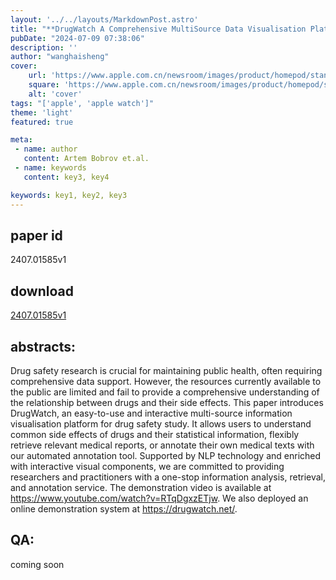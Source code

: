 ```yaml
---
layout: '../../layouts/MarkdownPost.astro'
title: "**DrugWatch A Comprehensive MultiSource Data Visualisation Platform for Drug Safety Information**"
pubDate: "2024-07-09 07:38:06"
description: ''
author: "wanghaisheng"
cover:
    url: 'https://www.apple.com.cn/newsroom/images/product/homepod/standard/Apple-HomePod-hero-230118_big.jpg.large_2x.jpg'
    square: 'https://www.apple.com.cn/newsroom/images/product/homepod/standard/Apple-HomePod-hero-230118_big.jpg.large_2x.jpg'
    alt: 'cover'
tags: "['apple', 'apple watch']"
theme: 'light'
featured: true

meta:
 - name: author
   content: Artem Bobrov et.al.
 - name: keywords
   content: key3, key4

keywords: key1, key2, key3
---
```


## paper id
2407.01585v1
## download
[2407.01585v1](http://arxiv.org/abs/2407.01585v1)
## abstracts:
Drug safety research is crucial for maintaining public health, often requiring comprehensive data support. However, the resources currently available to the public are limited and fail to provide a comprehensive understanding of the relationship between drugs and their side effects. This paper introduces DrugWatch, an easy-to-use and interactive multi-source information visualisation platform for drug safety study. It allows users to understand common side effects of drugs and their statistical information, flexibly retrieve relevant medical reports, or annotate their own medical texts with our automated annotation tool. Supported by NLP technology and enriched with interactive visual components, we are committed to providing researchers and practitioners with a one-stop information analysis, retrieval, and annotation service. The demonstration video is available at https://www.youtube.com/watch?v=RTqDgxzETjw. We also deployed an online demonstration system at https://drugwatch.net/.
## QA:
coming soon
